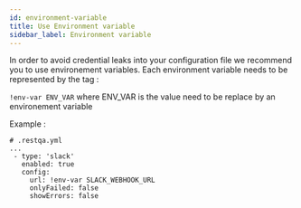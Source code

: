 ```yaml
---
id: environment-variable
title: Use Environment variable
sidebar_label: Environment variable
---
```


In order to avoid credential leaks into your configuration file we recommend you to use environement variables.
Each environment variable needs to be represented by the tag :

`!env-var ENV_VAR` where ENV_VAR is the value need to be replace by an environement variable

Example : 

```
# .restqa.yml
...
 - type: 'slack'
   enabled: true
   config: 
     url: !env-var SLACK_WEBHOOK_URL
     onlyFailed: false
     showErrors: false
```


